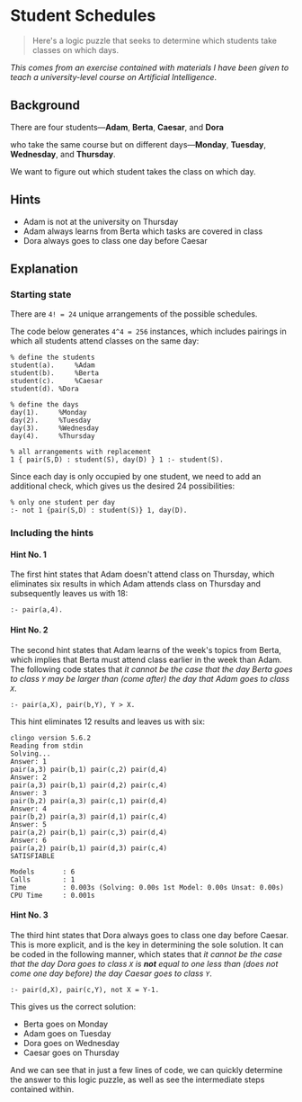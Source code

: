 # Student Schedules
> Here's a logic puzzle that seeks to determine which students take classes on which days.

*This comes from an exercise contained with materials I have been given to teach a university-level course on Artificial Intelligence*.

## Background
There are four students—**Adam**, **Berta**, **Caesar**, and **Dora**

who take the same course but on different days—**Monday**, **Tuesday**, **Wednesday**, and **Thursday**.

We want to figure out which student takes the class on which day.

## Hints
* Adam is not at the university on Thursday
* Adam always learns from Berta which tasks are covered in class
* Dora always goes to class one day before Caesar

## Explanation

### Starting state
There are `4! = 24` unique arrangements of the possible schedules.

The code below generates `4^4 = 256` instances, which includes pairings in which all students attend classes on the same day:

```
% define the students
student(a). 	%Adam
student(b). 	%Berta
student(c). 	%Caesar
student(d).	%Dora

% define the days
day(1).		%Monday
day(2).		%Tuesday
day(3).   	%Wednesday
day(4).		%Thursday

% all arrangements with replacement
1 { pair(S,D) : student(S), day(D) } 1 :- student(S).
```

Since each day is only occupied by one student, we need to add an additional check, which gives us the desired 24 possibilities:
```
% only one student per day
:- not 1 {pair(S,D) : student(S)} 1, day(D).
```

### Including the hints

#### Hint No. 1
The first hint states that Adam doesn't attend class on Thursday, which eliminates six results in which Adam attends class on Thursday and subsequently leaves us with 18:
```
:- pair(a,4).
```

#### Hint No. 2
The second hint states that Adam learns of the week's topics from Berta, which implies that Berta must attend class earlier in the week than Adam.  The following code states that *it cannot be the case that the day Berta goes to class `Y` may be larger than (come after) the day that Adam goes to class `X`*.
```
:- pair(a,X), pair(b,Y), Y > X.
```

This hint eliminates 12 results and leaves us with six:
```
clingo version 5.6.2
Reading from stdin
Solving...
Answer: 1
pair(a,3) pair(b,1) pair(c,2) pair(d,4)
Answer: 2
pair(a,3) pair(b,1) pair(d,2) pair(c,4)
Answer: 3
pair(b,2) pair(a,3) pair(c,1) pair(d,4)
Answer: 4
pair(b,2) pair(a,3) pair(d,1) pair(c,4)
Answer: 5
pair(a,2) pair(b,1) pair(c,3) pair(d,4)
Answer: 6
pair(a,2) pair(b,1) pair(d,3) pair(c,4)
SATISFIABLE

Models       : 6
Calls        : 1
Time         : 0.003s (Solving: 0.00s 1st Model: 0.00s Unsat: 0.00s)
CPU Time     : 0.001s
```

#### Hint No. 3
The third hint states that Dora always goes to class one day before Caesar.  This is more explicit, and is the key in determining the sole solution.  It can be coded in the following manner, which states that *it cannot be the case that the day Dora goes to class `X` is **not** equal to one less than (does not come one day before) the day Caesar goes to class `Y`*.
```
:- pair(d,X), pair(c,Y), not X = Y-1.
```

This gives us the correct solution:
* Berta goes on Monday
* Adam goes on Tuesday
* Dora goes on Wednesday
* Caesar goes on Thursday

And we can see that in just a few lines of code, we can quickly determine the answer to this logic puzzle, as well as see the intermediate steps contained within.

